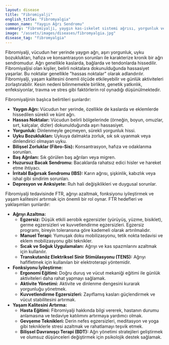 ```yaml
---
layout: disease
title: "Fibromiyalji"
english_title: "Fibromyalgia"
common_name: "Yaygın Ağrı Sendromu"
summary: "Fibromiyalji, yaygın kas-iskelet sistemi ağrısı, yorgunluk ve hassas noktalar ile karakterize kronik bir durumdur."
image: "/assets/images/diseases/fibromyalgia.jpg"
disease_tag: "fibromyalgia"
---
```





Fibromiyalji, vücudun her yerinde yaygın ağrı, aşırı yorgunluk, uyku bozuklukları, hafıza ve konsantrasyon sorunları ile karakterize kronik bir ağrı sendromudur. Ağrı genellikle kaslarda, bağlarda ve tendonlarda hissedilir. Fibromiyaljisi olan kişiler, belirli noktalara dokunulduğunda hassasiyet yaşarlar. Bu noktalar genellikle "hassas noktalar" olarak adlandırılır. Fibromiyalji, yaşam kalitesini önemli ölçüde etkileyebilir ve günlük aktiviteleri zorlaştırabilir. Kesin nedeni bilinmemekle birlikte, genetik yatkınlık, enfeksiyonlar, travma ve stres gibi faktörlerin rol oynadığı düşünülmektedir.


Fibromiyaljinin başlıca belirtileri şunlardır:

*   **Yaygın Ağrı:** Vücudun her yerinde, özellikle de kaslarda ve eklemlerde hissedilen sürekli ve künt ağrı.
*   **Hassas Noktalar:** Vücudun belirli bölgelerinde (örneğin, boyun, omuzlar, sırt, kalçalar, dizler) dokunulduğunda aşırı hassasiyet.
*   **Yorgunluk:** Dinlenmeyle geçmeyen, sürekli yorgunluk hissi.
*   **Uyku Bozuklukları:** Uykuya dalmakta zorluk, sık sık uyanmak veya dinlendirici olmayan uyku.
*   **Bilişsel Zorluklar (Fibro-Sis):** Konsantrasyon, hafıza ve odaklanma sorunları.
*   **Baş Ağrıları:** Sık görülen baş ağrıları veya migren.
*   **Huzursuz Bacak Sendromu:** Bacaklarda rahatsız edici hisler ve hareket etme ihtiyacı.
*   **İrritabl Bağırsak Sendromu (IBS):** Karın ağrısı, şişkinlik, kabızlık veya ishal gibi sindirim sorunları.
*   **Depresyon ve Anksiyete:** Ruh hali değişiklikleri ve duygusal sorunlar.


Fibromiyalji tedavisinde FTR, ağrıyı azaltmak, fonksiyonu iyileştirmek ve yaşam kalitesini artırmak için önemli bir rol oynar. FTR hedefleri ve yaklaşımları şunlardır:

*   **Ağrıyı Azaltma:**
    *   **Egzersiz:** Düşük etkili aerobik egzersizler (yürüyüş, yüzme, bisiklet), germe egzersizleri ve kuvvetlendirme egzersizleri. Egzersiz programı, bireyin toleransına göre kademeli olarak artırılmalıdır.
    *   **Manuel Terapi:** Yumuşak doku mobilizasyonu, tetik nokta tedavisi ve eklem mobilizasyonu gibi teknikler.
    *   **Sıcak ve Soğuk Uygulamaları:** Ağrıyı ve kas spazmlarını azaltmak için kullanılır.
    *   **Transkutanöz Elektriksel Sinir Stimülasyonu (TENS):** Ağrıyı hafifletmek için kullanılan bir elektroterapi yöntemidir.
*   **Fonksiyonu İyileştirme:**
    *   **Ergonomi Eğitimi:** Doğru duruş ve vücut mekaniği eğitimi ile günlük aktiviteleri daha rahat yapmayı sağlamak.
    *   **Aktivite Yönetimi:** Aktivite ve dinlenme dengesini kurarak yorgunluğu yönetmek.
    *   **Kuvvetlendirme Egzersizleri:** Zayıflamış kasları güçlendirmek ve vücut stabilitesini artırmak.
*   **Yaşam Kalitesini Artırma:**
    *   **Hasta Eğitimi:** Fibromiyalji hakkında bilgi vererek, hastanın durumu anlamasına ve tedaviye katılımını artırmaya yardımcı olmak.
    *   **Gevşeme Teknikleri:** Derin nefes egzersizleri, meditasyon ve yoga gibi tekniklerle stresi azaltmak ve rahatlamayı teşvik etmek.
    *   **Bilişsel Davranışçı Terapi (BDT):** Ağrı yönetimi stratejileri geliştirmek ve olumsuz düşünceleri değiştirmek için psikolojik destek sağlamak.


